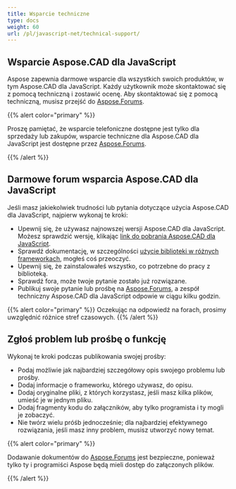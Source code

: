 ```yaml
---
title: Wsparcie techniczne
type: docs
weight: 60
url: /pl/javascript-net/technical-support/
---
```


## **Wsparcie Aspose.CAD dla JavaScript**

Aspose zapewnia darmowe wsparcie dla wszystkich swoich produktów, w tym Aspose.CAD dla JavaScript. Każdy użytkownik może skontaktować się z pomocą techniczną i zostawić ocenę. Aby skontaktować się z pomocą techniczną, musisz przejść do [Aspose.Forums](https://forum.aspose.com/c/cad/19).

{{% alert color="primary" %}} 

Proszę pamiętać, że wsparcie telefoniczne dostępne jest tylko dla sprzedaży lub zakupów, wsparcie techniczne dla Aspose.CAD dla JavaScript jest dostępne przez [Aspose.Forums](https://forum.aspose.com/c/cad/19).

{{% /alert %}}

## **Darmowe forum wsparcia Aspose.CAD dla JavaScript**

Jeśli masz jakiekolwiek trudności lub pytania dotyczące użycia Aspose.CAD dla JavaScript, najpierw wykonaj te kroki:

- Upewnij się, że używasz najnowszej wersji Aspose.CAD dla JavaScript. Możesz sprawdzić wersję, klikając [link do pobrania Aspose.CAD dla JavaScript](https://www.npmjs.com/package/aspose-cad).
- Sprawdź dokumentację, w szczególności [użycie biblioteki w różnych frameworkach](/pl/cad/javascript-net/showcases/), mogłeś coś przeoczyć.
- Upewnij się, że zainstalowałeś wszystko, co potrzebne do pracy z biblioteką.
- Sprawdź fora, może twoje pytanie zostało już rozwiązane.
- Publikuj swoje pytanie lub prośbę na [Aspose.Forums](https://forum.aspose.com/c/cad/19), a zespół techniczny Aspose.CAD dla JavaScript odpowie w ciągu kilku godzin.

{{% alert color="primary" %}} 
Oczekując na odpowiedź na forach, prosimy uwzględnić różnice stref czasowych.
{{% /alert %}}

## **Zgłoś problem lub prośbę o funkcję**

Wykonaj te kroki podczas publikowania swojej prośby:

- Podaj możliwie jak najbardziej szczegółowy opis swojego problemu lub prośby.
- Dodaj informacje o frameworku, którego używasz, do opisu.
- Dodaj oryginalne pliki, z których korzystasz, jeśli masz kilka plików, umieść je w jednym pliku.
- Dodaj fragmenty kodu do załączników, aby tylko programista i ty mogli je zobaczyć.
- Nie twórz wielu próśb jednocześnie; dla najbardziej efektywnego rozwiązania, jeśli masz inny problem, musisz utworzyć nowy temat.

{{% alert color="primary" %}}

Dodawanie dokumentów do [Aspose.Forums](https://forum.aspose.com/c/cad/19) jest bezpieczne, ponieważ tylko ty i programiści Aspose będą mieli dostęp do załączonych plików.

{{% /alert %}}
